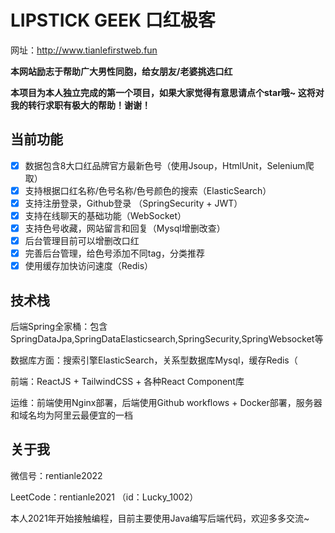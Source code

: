 # LIPSTICK GEEK 口红极客
网址：http://www.tianlefirstweb.fun

**本网站励志于帮助广大男性同胞，给女朋友/老婆挑选口红**

**本项目为本人独立完成的第一个项目，如果大家觉得有意思请点个star哦~ 这将对我的转行求职有极大的帮助！谢谢！**

## 当前功能
- [x] 数据包含8大口红品牌官方最新色号（使用Jsoup，HtmlUnit，Selenium爬取）
- [x] 支持根据口红名称/色号名称/色号颜色的搜索（ElasticSearch）
- [x] 支持注册登录，Github登录 （SpringSecurity + JWT）
- [x] 支持在线聊天的基础功能（WebSocket）
- [x] 支持色号收藏，网站留言和回复（Mysql增删改查）
- [x] 后台管理目前可以增删改口红
- [x] 完善后台管理，给色号添加不同tag，分类推荐
- [x] 使用缓存加快访问速度（Redis）

## 技术栈
后端Spring全家桶：包含SpringDataJpa,SpringDataElasticsearch,SpringSecurity,SpringWebsocket等

数据库方面：搜索引擎ElasticSearch，关系型数据库Mysql，缓存Redis（

前端：ReactJS + TailwindCSS + 各种React Component库

运维：前端使用Nginx部署，后端使用Github workflows + Docker部署，服务器和域名均为阿里云最便宜的一档

## 关于我

微信号：rentianle2022

LeetCode：rentianle2021 （id：Lucky_1002）

本人2021年开始接触编程，目前主要使用Java编写后端代码，欢迎多多交流~